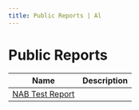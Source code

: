 ```yaml
---
title: Public Reports | Al
---
```

# Public Reports

| Name | Description |
| ----- | ------ |
| [NAB Test Report](report-nab-test-report/index.md) |  |
